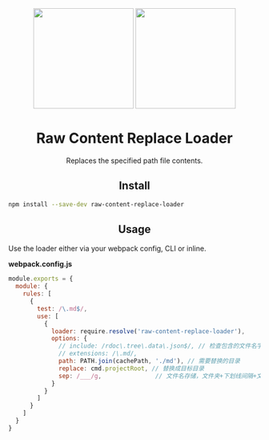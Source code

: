 <div align="center">
  <img width="200" height="200"
    src="https://cdn3.iconfinder.com/data/icons/lexter-flat-colorfull-file-formats/56/raw-256.png">
  <a href="https://github.com/webpack/webpack">
    <img width="200" height="200"
      src="https://webpack.js.org/assets/icon-square-big.svg">
  </a>
  <h1>Raw Content Replace Loader</h1>
  <p>Replaces the specified path file contents.</p>
</div>

<h2 align="center">Install</h2>

```bash
npm install --save-dev raw-content-replace-loader
```

<h2 align="center">Usage</h2>

Use the loader either via your webpack config, CLI or inline.

**webpack.config.js**

```js
module.exports = {
  module: {
    rules: [
      {
        test: /\.md$/,
        use: [
          {
            loader: require.resolve('raw-content-replace-loader'),
            options: {
              // include: /rdoc\.tree\.data\.json$/, // 检查包含的文件名字
              // extensions: /\.md/,
              path: PATH.join(cachePath, './md'), // 需要替换的目录
              replace: cmd.projectRoot, // 替换成目标目录
              sep: /___/g,               // 文件名存储，文件夹+下划线间隔+文件名
            }
          }
        ]
      }
    ]
  }
}
```